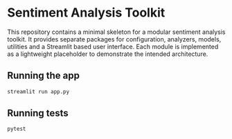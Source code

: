 # Sentiment Analysis Toolkit

This repository contains a minimal skeleton for a modular sentiment analysis toolkit.
It provides separate packages for configuration, analyzers, models, utilities and a
Streamlit based user interface. Each module is implemented as a lightweight
placeholder to demonstrate the intended architecture.

## Running the app

```bash
streamlit run app.py
```

## Running tests

```bash
pytest
```
